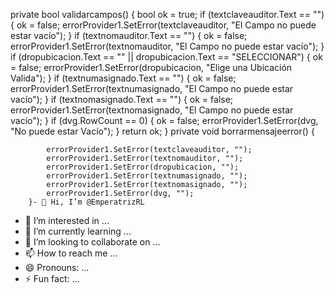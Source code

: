 private bool validarcampos()
        {
            bool ok = true;
            if (textclaveauditor.Text == "")
            {
                ok = false;
                errorProvider1.SetError(textclaveauditor, "El Campo no puede estar vacío");
            }
            if (textnomauditor.Text == "")
            {
                ok = false;
                errorProvider1.SetError(textnomauditor, "El Campo no puede estar vacío");
            }
            if (dropubicacion.Text == "" || dropubicacion.Text == "SELECCIONAR")
            {
                ok = false;
                errorProvider1.SetError(dropubicacion, "Elige una Ubicación Valida");
            }
            if (textnumasignado.Text == "")
            {
                ok = false;
                errorProvider1.SetError(textnumasignado, "El Campo no puede estar vacío");
            }
            if (textnomasignado.Text == "")
            {
                ok = false;
                errorProvider1.SetError(textnomasignado, "El Campo no puede estar vacío");
            }
            if (dvg.RowCount == 0)
            {
                ok = false;
                errorProvider1.SetError(dvg, "No puede estar Vacío");
            }
            return ok;
        }
        private void borrarmensajeerror()
        {

            errorProvider1.SetError(textclaveauditor, "");
            errorProvider1.SetError(textnomauditor, "");
            errorProvider1.SetError(dropubicacion, "");
            errorProvider1.SetError(textnumasignado, "");
            errorProvider1.SetError(textnomasignado, "");
            errorProvider1.SetError(dvg, "");
        }- 👋 Hi, I’m @EmperatrizRL
- 👀 I’m interested in ...
- 🌱 I’m currently learning ...
- 💞️ I’m looking to collaborate on ...
- 📫 How to reach me ...
- 😄 Pronouns: ...
- ⚡ Fun fact: ...

<!---
EmperatrizRL/EmperatrizRL is a ✨ special ✨ repository because its `README.md` (this file) appears on your GitHub profile.
You can click the Preview link to take a look at your changes.
--->
